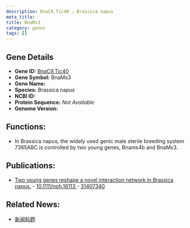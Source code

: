 ```yaml
---
description: BnaC9.Tic40 ; Brassica napus
meta_title:
title: BnaMs3
category: genes
tags: []
---
```


## Gene Details
- **Gene ID:**	[BnaC9.Tic40](https://www.maizegdb.org/gene_center/gene/BnaC9.Tic40)
- **Gene Symbol:** BnaMs3
- **Gene Name:** 
- **Species:** Brassica napus
- **NCBI ID:** [  ]()
- **Protein Sequence:** *Not Available*
- **Genome Version:** []()

## Functions:
   - In Brassica napus, the widely used genic male sterile breeding system 7365ABC is controlled by two young genes, Bnams4b and BnaMs3.	

## Publications:
   - [Two young genes reshape a novel interaction network in Brassica napus.]( https://nph.onlinelibrary.wiley.com/doi/10.1111/nph.16113 ) - [10.1111/nph.16113 ]( https://nph.onlinelibrary.wiley.com/doi/10.1111/nph.16113 ) - [31407340](https://pubmed.ncbi.nlm.nih.gov/31407340/)

## Related News:
   - [新闻标题](https://mp.weixin.qq.com/s?__biz=Mzg3MDEwNDEyMg==&mid=2247485484&idx=6&sn=00d0a31d9587b82099e3455b197bb6f4&chksm=ce93a579f9e42c6f0b3d9b521c8adb4f3c46b6bebbd51b8fb4b7aa0ef0e645da1c02a878699c&scene=27#wechat_redirect)
